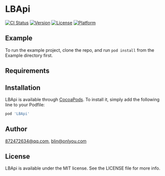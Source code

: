 # LBApi

[![CI Status](https://img.shields.io/travis/872472634@qq.com/LBApi.svg?style=flat)](https://travis-ci.org/872472634@qq.com/LBApi)
[![Version](https://img.shields.io/cocoapods/v/LBApi.svg?style=flat)](https://cocoapods.org/pods/LBApi)
[![License](https://img.shields.io/cocoapods/l/LBApi.svg?style=flat)](https://cocoapods.org/pods/LBApi)
[![Platform](https://img.shields.io/cocoapods/p/LBApi.svg?style=flat)](https://cocoapods.org/pods/LBApi)

## Example

To run the example project, clone the repo, and run `pod install` from the Example directory first.

## Requirements

## Installation

LBApi is available through [CocoaPods](https://cocoapods.org). To install
it, simply add the following line to your Podfile:

```ruby
pod 'LBApi'
```

## Author

872472634@qq.com, blin@onlyou.com

## License

LBApi is available under the MIT license. See the LICENSE file for more info.
